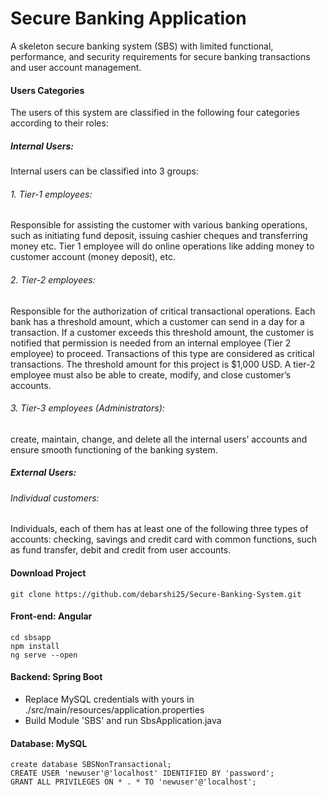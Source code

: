 # Secure Banking Application
A skeleton secure banking system (SBS) with limited functional, performance, and security requirements for secure banking transactions and user account management.
#### Users Categories
The users of this system are classified in the following four categories according to their roles:
##### Internal Users:
Internal users can be classified into 3 groups:
###### 1. Tier-1 employees:
Responsible for assisting the customer with various banking operations, such  as initiating fund deposit, issuing cashier cheques and transferring money etc. Tier 1 employee will do online operations like adding money to customer account (money deposit), etc.
###### 2. Tier-2 employees:
Responsible for the authorization of critical transactional operations. Each bank has a threshold amount, which a customer can send in a day for a transaction. If a customer exceeds this threshold amount, the customer is notified that permission is needed from an internal employee (Tier 2 employee) to proceed. Transactions of this type are considered as critical transactions. The threshold amount for this project is $1,000 USD. A tier-2 employee must also be able to create, modify, and close customer’s accounts.
###### 3. Tier-3 employees (Administrators):
create, maintain, change, and delete all the internal users’ accounts and ensure smooth functioning of the banking system.
##### External Users:
###### Individual customers:
Individuals, each of them has at least one of the following three types of accounts: checking, savings and credit card with common functions, such as fund transfer, debit and credit from user accounts.
#### Download Project
```
git clone https://github.com/debarshi25/Secure-Banking-System.git
```
#### Front-end: Angular
```
cd sbsapp
npm install
ng serve --open
```
#### Backend: Spring Boot
- Replace MySQL credentials with yours in ./src/main/resources/application.properties
- Build Module 'SBS' and run SbsApplication.java

#### Database: MySQL
```
create database SBSNonTransactional;
CREATE USER 'newuser'@'localhost' IDENTIFIED BY 'password';
GRANT ALL PRIVILEGES ON * . * TO 'newuser'@'localhost';
```